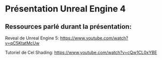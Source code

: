 # Présentation Unreal Engine 4

## Ressources parlé durant la présentation:

Reveal de Unreal Engine 5:
https://www.youtube.com/watch?v=qC5KtatMcUw

Tutoriel de Cel Shading:
https://www.youtube.com/watch?v=cQw1CL0xYBE